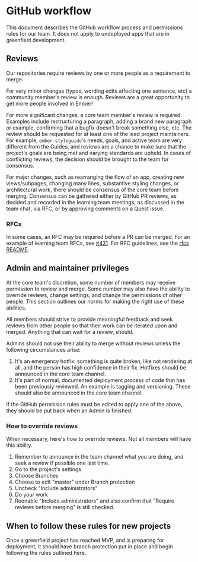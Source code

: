 # GitHub workflow

This document describes the GitHub workflow process and permissions rules for our team. 
It does not apply to undeployed apps that are in greenfield development.

## Reviews

Our repositories require reviews by one or more people as a requirement to merge.

For very minor changes (typos, wording edits affecting one sentence, etc) a
community member's review is enough. Reviews are a great opportunity to
get more people involved in Ember!

For more significant changes, a core team member's review is required. 
Examples include restructuring a paragraph, adding a brand new paragraph or example,
confirming that a bugfix doesn't break something else, etc.
The review should be requested for at least one of the lead project maintainers.
For example, `ember-styleguide`'s needs, goals, and active team are very
different from the Guides, and reviews are a chance to make sure that
the project's goals are being met and varying standards are upheld.
In cases of conflicting reviews, the decision should be brought to the
team for consensus.

For major changes, such as rearranging the flow of an app, 
creating new views/subpages, changing many lines, substantive styling changes,
or architectural work, there should be consensus of the core team before
merging. Consensus can be gathered either by GitHub PR reviews, as
decided and recorded in the learning team meetings, as discussed in the
team chat, via RFC, or by approving comments on a Quest issue.


### RFCs

In some cases, an RFC may be required before a PR can be merged. For an example of
learning team RFCs, see [#431](https://github.com/emberjs/rfcs/pull/431).
For RFC guidelines, see the [rfcs README](https://github.com/emberjs/rfcs).

## Admin and maintainer privileges

At the core team's discretion, some number of members may receive permission
to review and merge. Some number may also have the ability to override
reviews, change settings, and change the permissions of other people.
This section outlines our norms for making the right use of these abilities.

All members should strive to provide meaningful feedback and seek reviews
from other people so that their work can be iterated upon and merged.
Anything that can wait for a review, should.

Admins should not use their ability to merge without reviews unless the
following circumstances arise:

1. It's an emergency hotfix: something is quite broken, like not rendering at all, 
and the person has high confidence in their fix. Hotfixes should be announced
in the core team channel.
2. It's part of normal, documented deployment process of code that has been
previously reviewed. An example is tagging and versioning. These should
also be announced in the core team channel.

If the GitHub permission rules must be edited to apply one of the above,
they should be put back when an Admin is finished.

### How to override reviews

When necessary, here's how to override reviews. Not all members will have
this ability.

1. Remember to announce in the team channel what you are doing,
and seek a review if possible one last time.
2. Go to the project's settings
3. Choose Branches
4. Choose to edit "master" under Branch protection
5. Uncheck "Include administrators"
6. Do your work
6. Reenable "Include administrators" and also confirm that
"Require reviews before merging" is still checked.

## When to follow these rules for new projects

Once a greenfield project has reached MVP, and is preparing for
deployment, it should have branch protection put in place and
begin following the rules outlined here.
